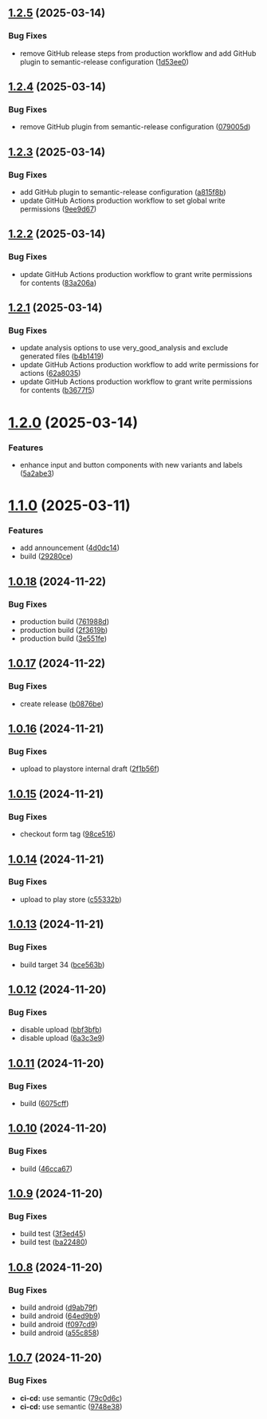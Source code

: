 ## [1.2.5](https://github.com/gpe-technology/dayder/compare/1.2.4...1.2.5) (2025-03-14)


### Bug Fixes

* remove GitHub release steps from production workflow and add GitHub plugin to semantic-release configuration ([1d53ee0](https://github.com/gpe-technology/dayder/commit/1d53ee030e2f4fe790b357b408d39455d88ff49a))

## [1.2.4](https://github.com/gpe-technology/dayder/compare/1.2.3...1.2.4) (2025-03-14)


### Bug Fixes

* remove GitHub plugin from semantic-release configuration ([079005d](https://github.com/gpe-technology/dayder/commit/079005d6cbf4473dcab38a9ac5e8b5634cc6deba))

## [1.2.3](https://github.com/gpe-technology/dayder/compare/1.2.2...1.2.3) (2025-03-14)


### Bug Fixes

* add GitHub plugin to semantic-release configuration ([a815f8b](https://github.com/gpe-technology/dayder/commit/a815f8b7701cf8ad0264520c035a717cee68025b))
* update GitHub Actions production workflow to set global write permissions ([9ee9d67](https://github.com/gpe-technology/dayder/commit/9ee9d67927ce4da72335c47da4596abcb7359035))

## [1.2.2](https://github.com/gpe-technology/dayder/compare/1.2.1...1.2.2) (2025-03-14)


### Bug Fixes

* update GitHub Actions production workflow to grant write permissions for contents ([83a206a](https://github.com/gpe-technology/dayder/commit/83a206a6d1e6a32c73c6729547dff4667d96cb71))

## [1.2.1](https://github.com/gpe-technology/dayder/compare/1.2.0...1.2.1) (2025-03-14)


### Bug Fixes

* update analysis options to use very_good_analysis and exclude generated files ([b4b1419](https://github.com/gpe-technology/dayder/commit/b4b1419ece55b65eba3ef7894d0a40b0851ac1d6))
* update GitHub Actions production workflow to add write permissions for actions ([62a8035](https://github.com/gpe-technology/dayder/commit/62a80355224149a16ca05551ffeedb2da6d6e00d))
* update GitHub Actions production workflow to grant write permissions for contents ([b3677f5](https://github.com/gpe-technology/dayder/commit/b3677f519eec22e0b380758cc11e9ac7a9cea315))

# [1.2.0](https://github.com/alpha-sow/dayder/compare/1.1.0...1.2.0) (2025-03-14)


### Features

* enhance input and button components with new variants and labels ([5a2abe3](https://github.com/alpha-sow/dayder/commit/5a2abe38d3d777331c53116ed8233e07aaafdcbb))

# [1.1.0](https://github.com/alpha-sow/dayder/compare/1.0.18...1.1.0) (2025-03-11)


### Features

* add announcement ([4d0dc14](https://github.com/alpha-sow/dayder/commit/4d0dc14fabdf32561e523cd8357b2351954123e7))
* build ([29280ce](https://github.com/alpha-sow/dayder/commit/29280ce96f40fde8546309b0cc1a2ccf84c3b66b))

## [1.0.18](https://github.com/alpha-sow/dayder/compare/1.0.17...1.0.18) (2024-11-22)


### Bug Fixes

* production build ([761988d](https://github.com/alpha-sow/dayder/commit/761988d5e8899c56ce635a9fa7370e3251eb6ed2))
* production build ([2f3619b](https://github.com/alpha-sow/dayder/commit/2f3619bae1e0c5569732dd6823de711eb3967845))
* production build ([3e551fe](https://github.com/alpha-sow/dayder/commit/3e551fe275dfaeaac3024597a225a0f4ff6c354d))

## [1.0.17](https://github.com/alpha-sow/dayder/compare/1.0.16...1.0.17) (2024-11-22)


### Bug Fixes

* create release ([b0876be](https://github.com/alpha-sow/dayder/commit/b0876be0ab5cfec83037da8b49129f7ae069bdea))

## [1.0.16](https://github.com/alpha-sow/dayder/compare/1.0.15...1.0.16) (2024-11-21)


### Bug Fixes

* upload to playstore internal draft ([2f1b56f](https://github.com/alpha-sow/dayder/commit/2f1b56ffa494a5495b0695013215cb828f8a4a40))

## [1.0.15](https://github.com/alpha-sow/dayder/compare/1.0.14...1.0.15) (2024-11-21)


### Bug Fixes

* checkout form tag ([98ce516](https://github.com/alpha-sow/dayder/commit/98ce5162cd5ec13ff337a30f4688f2235644e924))

## [1.0.14](https://github.com/alpha-sow/dayder/compare/1.0.13...1.0.14) (2024-11-21)


### Bug Fixes

* upload to play store ([c55332b](https://github.com/alpha-sow/dayder/commit/c55332ba2cc6fda58a13be82b79d9a0ccf1f80ea))

## [1.0.13](https://github.com/alpha-sow/dayder/compare/1.0.12...1.0.13) (2024-11-21)


### Bug Fixes

* build target 34 ([bce563b](https://github.com/alpha-sow/dayder/commit/bce563b6f7f454b53520aadfabae61b1b6adfe46))

## [1.0.12](https://github.com/alpha-sow/dayder/compare/1.0.11...1.0.12) (2024-11-20)


### Bug Fixes

* disable upload ([bbf3bfb](https://github.com/alpha-sow/dayder/commit/bbf3bfb0b561ec9ee7eeda8c1acb6cd478d9b79e))
* disable upload ([6a3c3e9](https://github.com/alpha-sow/dayder/commit/6a3c3e97b0e2c6b899865e19dd0f7a110670d259))

## [1.0.11](https://github.com/alpha-sow/dayder/compare/1.0.10...1.0.11) (2024-11-20)


### Bug Fixes

* build ([6075cff](https://github.com/alpha-sow/dayder/commit/6075cffefcb7424f648e7c81b65916d1005dc7cd))

## [1.0.10](https://github.com/alpha-sow/dayder/compare/1.0.9...1.0.10) (2024-11-20)


### Bug Fixes

* build ([46cca67](https://github.com/alpha-sow/dayder/commit/46cca670a65fd1f5ba2e58be6a23fc71e9e2d530))

## [1.0.9](https://github.com/alpha-sow/dayder/compare/1.0.8...1.0.9) (2024-11-20)


### Bug Fixes

* build test ([3f3ed45](https://github.com/alpha-sow/dayder/commit/3f3ed455414a07b842a4cd86dde5606483b7df93))
* build test ([ba22480](https://github.com/alpha-sow/dayder/commit/ba2248008fe5e69a4914324565b1b1bccbffcac6))

## [1.0.8](https://github.com/alpha-sow/dayder/compare/1.0.7...1.0.8) (2024-11-20)


### Bug Fixes

* build android ([d9ab79f](https://github.com/alpha-sow/dayder/commit/d9ab79facebc2531dd8f80117cceb15e5d32254c))
* build android ([64ed9b9](https://github.com/alpha-sow/dayder/commit/64ed9b9efbb21463ec951ec09c60d4d0a6ff6db8))
* build android ([f097cd9](https://github.com/alpha-sow/dayder/commit/f097cd978ab38d3e0d7fa8396ec0ede5c6dfb92a))
* build android ([a55c858](https://github.com/alpha-sow/dayder/commit/a55c858befd7a2ea5afc723c7c117e9af25fa31f))

## [1.0.7](https://github.com/alpha-sow/dayder/compare/1.0.6...1.0.7) (2024-11-20)


### Bug Fixes

* **ci-cd:** use semantic ([79c0d6c](https://github.com/alpha-sow/dayder/commit/79c0d6c21629edc06931e41d4e6ac5a50fc4a191))
* **ci-cd:** use semantic ([9748e38](https://github.com/alpha-sow/dayder/commit/9748e3817e46111783e7abb0692ebf59b34dccc6))
